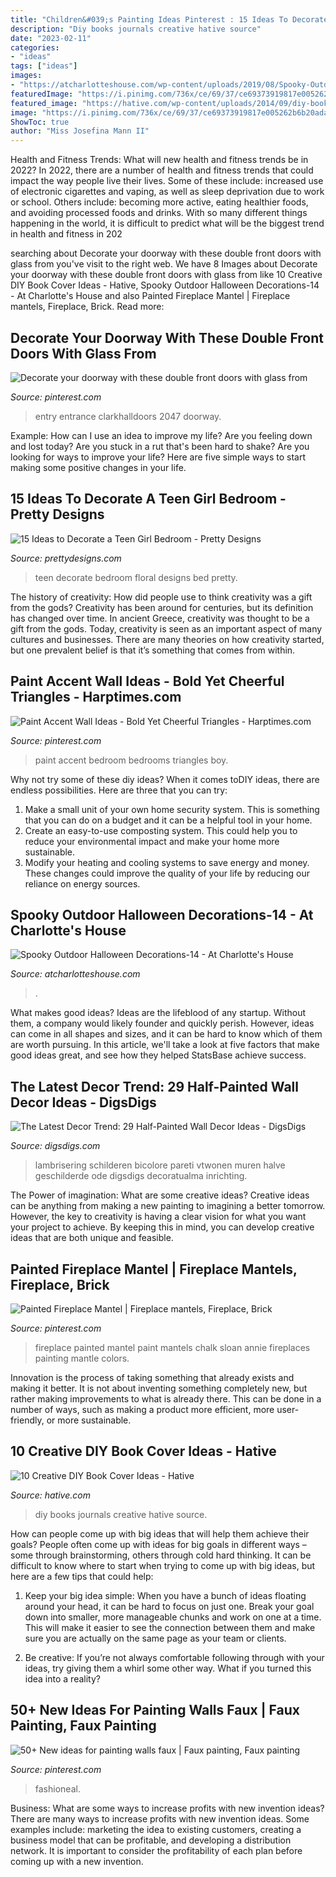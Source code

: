 ```yaml
---
title: "Children&#039;s Painting Ideas Pinterest : 15 Ideas To Decorate A Teen Girl Bedroom"
description: "Diy books journals creative hative source"
date: "2023-02-11"
categories:
- "ideas"
tags: ["ideas"]
images:
- "https://atcharlotteshouse.com/wp-content/uploads/2019/08/Spooky-Outdoor-Halloween-Decorations-14-683x1024.jpg"
featuredImage: "https://i.pinimg.com/736x/ce/69/37/ce69373919817e005262b6b20adab2f2.jpg"
featured_image: "https://hative.com/wp-content/uploads/2014/09/diy-book-cover-ideas/4-old-books-make-great-journals.jpg"
image: "https://i.pinimg.com/736x/ce/69/37/ce69373919817e005262b6b20adab2f2.jpg"
ShowToc: true
author: "Miss Josefina Mann II"
---
```



Health and Fitness Trends: What will new health and fitness trends be in 2022?
In 2022, there are a number of health and fitness trends that could impact the way people live their lives. Some of these include: increased use of electronic cigarettes and vaping, as well as sleep deprivation due to work or school. Others include: becoming more active, eating healthier foods, and avoiding processed foods and drinks. With so many different things happening in the world, it is difficult to predict what will be the biggest trend in health and fitness in 202
	

		
searching about Decorate your doorway with these double front doors with glass from you've visit to the right web. We have 8 Images about Decorate your doorway with these double front doors with glass from like 10 Creative DIY Book Cover Ideas - Hative, Spooky Outdoor Halloween Decorations-14 - At Charlotte&#039;s House and also Painted Fireplace Mantel | Fireplace mantels, Fireplace, Brick. Read more:
		
    
## Decorate Your Doorway With These Double Front Doors With Glass From

<img loading=lazy src="https://i.pinimg.com/736x/9a/e9/9a/9ae99ae0a3abf1be66374a3233ca2177.jpg" onerror="this.onerror=null;this.src='https://tse3.mm.bing.net/th?id=OIP.C8K6ONtOU8KJfmtlGMWyMgHaKX&amp;pid=15.1';" alt="Decorate your doorway with these double front doors with glass from">

_Source: pinterest.com_

>entry entrance clarkhalldoors 2047 doorway. 

	

Example: How can I use an idea to improve my life?
Are you feeling down and lost today? Are you stuck in a rut that's been hard to shake? Are you looking for ways to improve your life? Here are five simple ways to start making some positive changes in your life.

    
## 15 Ideas To Decorate A Teen Girl Bedroom - Pretty Designs

<img loading=lazy src="https://www.prettydesigns.com/wp-content/uploads/2015/08/15-ideas-to-decorate-a-teen-girl-bedroom6.jpg" onerror="this.onerror=null;this.src='https://tse1.mm.bing.net/th?id=OIP.yObCQrTuKP5rQlrc9j0JTgHaJ4&amp;pid=15.1';" alt="15 Ideas to Decorate a Teen Girl Bedroom - Pretty Designs">

_Source: prettydesigns.com_

>teen decorate bedroom floral designs bed pretty. 

	

The history of creativity: How did people use to think creativity was a gift from the gods?
Creativity has been around for centuries, but its definition has changed over time. In ancient Greece, creativity was thought to be a gift from the gods. Today, creativity is seen as an important aspect of many cultures and businesses. There are many theories on how creativity started, but one prevalent belief is that it’s something that comes from within.

    
## Paint Accent Wall Ideas - Bold Yet Cheerful Triangles - Harptimes.com

<img loading=lazy src="https://i.pinimg.com/736x/6f/3b/81/6f3b81bba259ec0c3bcbb696fb127cd3.jpg" onerror="this.onerror=null;this.src='https://tse2.mm.bing.net/th?id=OIP.sq0D7I_FeqhOKLr5pe38EgHaJ3&amp;pid=15.1';" alt="Paint Accent Wall Ideas - Bold Yet Cheerful Triangles - Harptimes.com">

_Source: pinterest.com_

>paint accent bedroom bedrooms triangles boy. 

	

Why not try some of these diy ideas?
When it comes toDIY ideas, there are endless possibilities. Here are three that you can try: 
1) Make a small unit of your own home security system. This is something that you can do on a budget and it can be a helpful tool in your home.
2) Create an easy-to-use composting system. This could help you to reduce your environmental impact and make your home more sustainable.
3) Modify your heating and cooling systems to save energy and money. These changes could improve the quality of your life by reducing our reliance on energy sources.

    
## Spooky Outdoor Halloween Decorations-14 - At Charlotte&#039;s House

<img loading=lazy src="https://atcharlotteshouse.com/wp-content/uploads/2019/08/Spooky-Outdoor-Halloween-Decorations-14-683x1024.jpg" onerror="this.onerror=null;this.src='https://tse2.mm.bing.net/th?id=OIP.Dj9YTkldlukjHi3vQewUUgHaLG&amp;pid=15.1';" alt="Spooky Outdoor Halloween Decorations-14 - At Charlotte&#039;s House">

_Source: atcharlotteshouse.com_

>. 

	

What makes good ideas?
Ideas are the lifeblood of any startup. Without them, a company would likely founder and quickly perish. However, ideas can come in all shapes and sizes, and it can be hard to know which of them are worth pursuing. In this article, we'll take a look at five factors that make good ideas great, and see how they helped StatsBase achieve success.

    
## The Latest Decor Trend: 29 Half-Painted Wall Decor Ideas - DigsDigs

<img loading=lazy src="https://www.digsdigs.com/photos/half-painted-wall-decor-ideas-26-554x738.jpg" onerror="this.onerror=null;this.src='https://tse3.mm.bing.net/th?id=OIP.OiVRFKOpZRvpdiLzh1iwHAHaJ3&amp;pid=15.1';" alt="The Latest Decor Trend: 29 Half-Painted Wall Decor Ideas - DigsDigs">

_Source: digsdigs.com_

>lambrisering schilderen bicolore pareti vtwonen muren halve geschilderde ode digsdigs decoratualma inrichting. 

	

The Power of imagination: What are some creative ideas?
Creative ideas can be anything from making a new painting to imagining a better tomorrow. However, the key to creativity is having a clear vision for what you want your project to achieve. By keeping this in mind, you can develop creative ideas that are both unique and feasible.

    
## Painted Fireplace Mantel | Fireplace Mantels, Fireplace, Brick

<img loading=lazy src="https://i.pinimg.com/736x/58/21/2d/58212daba1bbfb1d71b070835815cb45--painted-fireplace-mantels-fireplace-ideas.jpg" onerror="this.onerror=null;this.src='https://tse3.mm.bing.net/th?id=OIP.vw128PksIQgITAGpolDUHgHaLJ&amp;pid=15.1';" alt="Painted Fireplace Mantel | Fireplace mantels, Fireplace, Brick">

_Source: pinterest.com_

>fireplace painted mantel paint mantels chalk sloan annie fireplaces painting mantle colors. 

	

Innovation is the process of taking something that already exists and making it better. It is not about inventing something completely new, but rather making improvements to what is already there. This can be done in a number of ways, such as making a product more efficient, more user-friendly, or more sustainable.

    
## 10 Creative DIY Book Cover Ideas - Hative

<img loading=lazy src="https://hative.com/wp-content/uploads/2014/09/diy-book-cover-ideas/4-old-books-make-great-journals.jpg" onerror="this.onerror=null;this.src='https://tse3.mm.bing.net/th?id=OIP.eWOE_esJZnOiewwDMmULugHaJ4&amp;pid=15.1';" alt="10 Creative DIY Book Cover Ideas - Hative">

_Source: hative.com_

>diy books journals creative hative source. 

	

How can people come up with big ideas that will help them achieve their goals?
People often come up with ideas for big goals in different ways – some through brainstorming, others through cold hard thinking. It can be difficult to know where to start when trying to come up with big ideas, but here are a few tips that could help:
1. Keep your big idea simple: When you have a bunch of ideas floating around your head, it can be hard to focus on just one. Break your goal down into smaller, more manageable chunks and work on one at a time. This will make it easier to see the connection between them and make sure you are actually on the same page as your team or clients.

2. Be creative: If you’re not always comfortable following through with your ideas, try giving them a whirl some other way. What if you turned this idea into a reality?

    
## 50+ New Ideas For Painting Walls Faux | Faux Painting, Faux Painting

<img loading=lazy src="https://i.pinimg.com/736x/ce/69/37/ce69373919817e005262b6b20adab2f2.jpg" onerror="this.onerror=null;this.src='https://tse1.mm.bing.net/th?id=OIP.uycFBRdCAsxEONWLdiHTIAAAAA&amp;pid=15.1';" alt="50+ New ideas for painting walls faux | Faux painting, Faux painting">

_Source: pinterest.com_

>fashioneal. 

	

Business: What are some ways to increase profits with new invention ideas?
There are many ways to increase profits with new invention ideas. Some examples include: marketing the idea to existing customers, creating a business model that can be profitable, and developing a distribution network. It is important to consider the profitability of each plan before coming up with a new invention.

